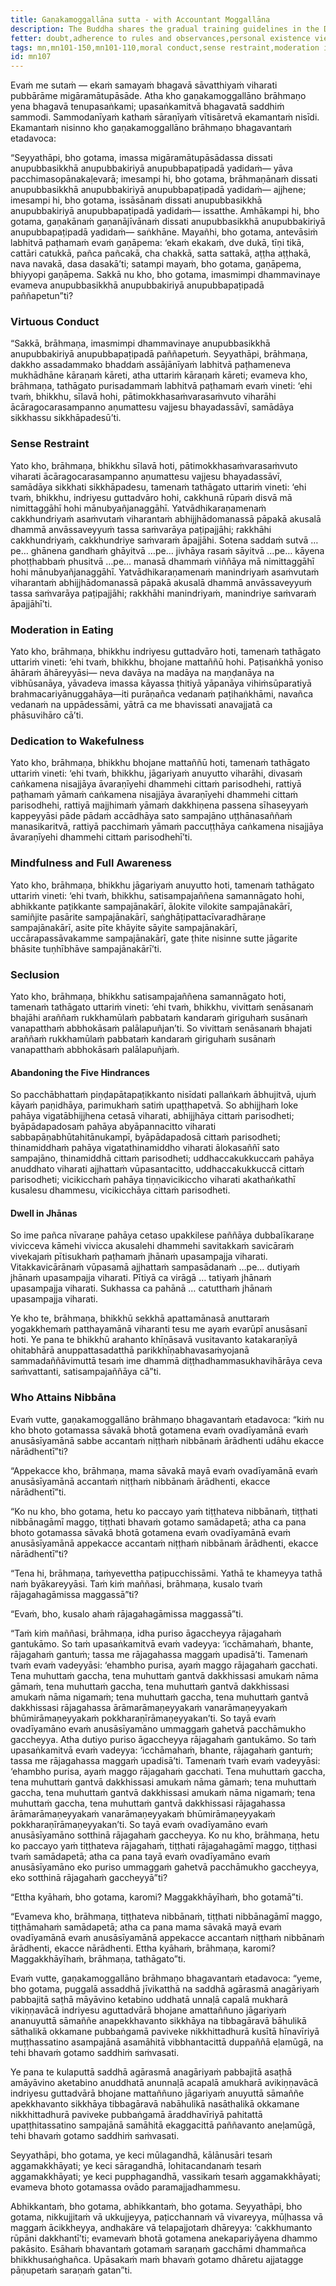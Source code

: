 ```yaml
---
title: Gaṇakamoggallāna sutta - with Accountant Moggallāna
description: The Buddha shares the gradual training guidelines in the Dhamma and discipline with the Brahmin Moggallāna. It is through a gradual practice and gradual progression per these guidelines that one attains the ultimate goal of Nibbāna.
fetter: doubt,adherence to rules and observances,personal existence view
tags: mn,mn101-150,mn101-110,moral conduct,sense restraint,moderation in eating,wakefulness,mindfulness,seclusion,hindrances,jhāna,gradual training guidelines
id: mn107
---
```


Evaṁ me sutaṁ — ekaṁ samayaṁ bhagavā sāvatthiyaṁ viharati pubbārāme migāramātupāsāde. Atha kho gaṇakamoggallāno brāhmaṇo yena bhagavā tenupasaṅkami; upasaṅkamitvā bhagavatā saddhiṁ sammodi. Sammodanīyaṁ kathaṁ sāraṇīyaṁ vītisāretvā ekamantaṁ nisīdi. Ekamantaṁ nisinno kho gaṇakamoggallāno brāhmaṇo bhagavantaṁ etadavoca:

“Seyyathāpi, bho gotama, imassa migāramātupāsādassa dissati anupubbasikkhā anupubbakiriyā anupubbapaṭipadā yadidaṁ— yāva pacchimasopānakaḷevarā; imesampi hi, bho gotama, brāhmaṇānaṁ dissati anupubbasikkhā anupubbakiriyā anupubbapaṭipadā yadidaṁ— ajjhene; imesampi hi, bho gotama, issāsānaṁ dissati anupubbasikkhā anupubbakiriyā anupubbapaṭipadā yadidaṁ— issatthe. Amhākampi hi, bho gotama, gaṇakānaṁ gaṇanājīvānaṁ dissati anupubbasikkhā anupubbakiriyā anupubbapaṭipadā yadidaṁ— saṅkhāne. Mayañhi, bho gotama, antevāsiṁ labhitvā paṭhamaṁ evaṁ gaṇāpema: ‘ekaṁ ekakaṁ, dve dukā, tīṇi tikā, cattāri catukkā, pañca pañcakā, cha chakkā, satta sattakā, aṭṭha aṭṭhakā, nava navakā, dasa dasakā’ti; satampi mayaṁ, bho gotama, gaṇāpema, bhiyyopi gaṇāpema. Sakkā nu kho, bho gotama, imasmimpi dhammavinaye evameva anupubbasikkhā anupubbakiriyā anupubbapaṭipadā paññapetun”ti?

### Virtuous Conduct

“Sakkā, brāhmaṇa, imasmimpi dhammavinaye anupubbasikkhā anupubbakiriyā anupubbapaṭipadā paññapetuṁ. Seyyathāpi, brāhmaṇa, dakkho assadammako bhaddaṁ assājānīyaṁ labhitvā paṭhameneva mukhādhāne kāraṇaṁ kāreti, atha uttariṁ kāraṇaṁ kāreti; evameva kho, brāhmaṇa, tathāgato purisadammaṁ labhitvā paṭhamaṁ evaṁ vineti: ‘ehi tvaṁ, bhikkhu, sīlavā hohi, pātimokkhasaṁvarasaṁvuto viharāhi ācāragocarasampanno aṇumattesu vajjesu bhayadassāvī, samādāya sikkhassu sikkhāpadesū’ti.

### Sense Restraint

Yato kho, brāhmaṇa, bhikkhu sīlavā hoti, pātimokkhasaṁvarasaṁvuto viharati ācāragocarasampanno aṇumattesu vajjesu bhayadassāvī, samādāya sikkhati sikkhāpadesu, tamenaṁ tathāgato uttariṁ vineti: ‘ehi tvaṁ, bhikkhu, indriyesu guttadvāro hohi, cakkhunā rūpaṁ disvā mā nimittaggāhī hohi mānubyañjanaggāhī. Yatvādhikaraṇamenaṁ cakkhundriyaṁ asaṁvutaṁ viharantaṁ abhijjhādomanassā pāpakā akusalā dhammā anvāssaveyyuṁ tassa saṁvarāya paṭipajjāhi; rakkhāhi cakkhundriyaṁ, cakkhundriye saṁvaraṁ āpajjāhi. Sotena saddaṁ sutvā …pe… ghānena gandhaṁ ghāyitvā …pe… jivhāya rasaṁ sāyitvā …pe… kāyena phoṭṭhabbaṁ phusitvā …pe… manasā dhammaṁ viññāya mā nimittaggāhī hohi mānubyañjanaggāhī. Yatvādhikaraṇamenaṁ manindriyaṁ asaṁvutaṁ viharantaṁ abhijjhādomanassā pāpakā akusalā dhammā anvāssaveyyuṁ tassa saṁvarāya paṭipajjāhi; rakkhāhi manindriyaṁ, manindriye saṁvaraṁ āpajjāhī’ti.

### Moderation in Eating

Yato kho, brāhmaṇa, bhikkhu indriyesu guttadvāro hoti, tamenaṁ tathāgato uttariṁ vineti: ‘ehi tvaṁ, bhikkhu, bhojane mattaññū hohi. Paṭisaṅkhā yoniso āhāraṁ āhāreyyāsi— neva davāya na madāya na maṇḍanāya na vibhūsanāya, yāvadeva imassa kāyassa ṭhitiyā yāpanāya vihiṁsūparatiyā brahmacariyānuggahāya—iti purāṇañca vedanaṁ paṭihaṅkhāmi, navañca vedanaṁ na uppādessāmi, yātrā ca me bhavissati anavajjatā ca phāsuvihāro cā’ti.

### Dedication to Wakefulness

Yato kho, brāhmaṇa, bhikkhu bhojane mattaññū hoti, tamenaṁ tathāgato uttariṁ vineti: ‘ehi tvaṁ, bhikkhu, jāgariyaṁ anuyutto viharāhi, divasaṁ caṅkamena nisajjāya āvaraṇīyehi dhammehi cittaṁ parisodhehi, rattiyā paṭhamaṁ yāmaṁ caṅkamena nisajjāya āvaraṇīyehi dhammehi cittaṁ parisodhehi, rattiyā majjhimaṁ yāmaṁ dakkhiṇena passena sīhaseyyaṁ kappeyyāsi pāde pādaṁ accādhāya sato sampajāno uṭṭhānasaññaṁ manasikaritvā, rattiyā pacchimaṁ yāmaṁ paccuṭṭhāya caṅkamena nisajjāya āvaraṇīyehi dhammehi cittaṁ parisodhehī’ti.

### Mindfulness and Full Awareness

Yato kho, brāhmaṇa, bhikkhu jāgariyaṁ anuyutto hoti, tamenaṁ tathāgato uttariṁ vineti: ‘ehi tvaṁ, bhikkhu, satisampajaññena samannāgato hohi, abhikkante paṭikkante sampajānakārī, ālokite vilokite sampajānakārī, samiñjite pasārite sampajānakārī, saṅghāṭipattacīvaradhāraṇe sampajānakārī, asite pīte khāyite sāyite sampajānakārī, uccārapassāvakamme sampajānakārī, gate ṭhite nisinne sutte jāgarite bhāsite tuṇhībhāve sampajānakārī’ti.

### Seclusion

Yato kho, brāhmaṇa, bhikkhu satisampajaññena samannāgato hoti, tamenaṁ tathāgato uttariṁ vineti: ‘ehi tvaṁ, bhikkhu, vivittaṁ senāsanaṁ bhajāhi araññaṁ rukkhamūlaṁ pabbataṁ kandaraṁ giriguhaṁ susānaṁ vanapatthaṁ abbhokāsaṁ palālapuñjan’ti. So vivittaṁ senāsanaṁ bhajati araññaṁ rukkhamūlaṁ pabbataṁ kandaraṁ giriguhaṁ susānaṁ vanapatthaṁ abbhokāsaṁ palālapuñjaṁ.

#### Abandoning the Five Hindrances

So pacchābhattaṁ piṇḍapātapaṭikkanto nisīdati pallaṅkaṁ ābhujitvā, ujuṁ kāyaṁ paṇidhāya, parimukhaṁ satiṁ upaṭṭhapetvā. So abhijjhaṁ loke pahāya vigatābhijjhena cetasā viharati, abhijjhāya cittaṁ parisodheti; byāpādapadosaṁ pahāya abyāpannacitto viharati sabbapāṇabhūtahitānukampī, byāpādapadosā cittaṁ parisodheti; thinamiddhaṁ pahāya vigatathinamiddho viharati ālokasaññī sato sampajāno, thinamiddhā cittaṁ parisodheti; uddhaccakukkuccaṁ pahāya anuddhato viharati ajjhattaṁ vūpasantacitto, uddhaccakukkuccā cittaṁ parisodheti; vicikicchaṁ pahāya tiṇṇavicikiccho viharati akathaṅkathī kusalesu dhammesu, vicikicchāya cittaṁ parisodheti.

#### Dwell in Jhānas

So ime pañca nīvaraṇe pahāya cetaso upakkilese paññāya dubbalīkaraṇe vivicceva kāmehi vivicca akusalehi dhammehi savitakkaṁ savicāraṁ vivekajaṁ pītisukhaṁ paṭhamaṁ jhānaṁ upasampajja viharati. Vitakkavicārānaṁ vūpasamā ajjhattaṁ sampasādanaṁ …pe… dutiyaṁ jhānaṁ upasampajja viharati. Pītiyā ca virāgā … tatiyaṁ jhānaṁ upasampajja viharati. Sukhassa ca pahānā … catutthaṁ jhānaṁ upasampajja viharati.

Ye kho te, brāhmaṇa, bhikkhū sekkhā apattamānasā anuttaraṁ yogakkhemaṁ patthayamānā viharanti tesu me ayaṁ evarūpī anusāsanī hoti. Ye pana te bhikkhū arahanto khīṇāsavā vusitavanto katakaraṇīyā ohitabhārā anuppattasadatthā parikkhīṇabhavasaṁyojanā sammadaññāvimuttā tesaṁ ime dhammā diṭṭhadhammasukhavihārāya ceva saṁvattanti, satisampajaññāya cā”ti.

### Who Attains Nibbāna

Evaṁ vutte, gaṇakamoggallāno brāhmaṇo bhagavantaṁ etadavoca: “kiṁ nu kho bhoto gotamassa sāvakā bhotā gotamena evaṁ ovadīyamānā evaṁ anusāsīyamānā sabbe accantaṁ niṭṭhaṁ nibbānaṁ ārādhenti udāhu ekacce nārādhentī”ti?

“Appekacce kho, brāhmaṇa, mama sāvakā mayā evaṁ ovadīyamānā evaṁ anusāsīyamānā accantaṁ niṭṭhaṁ nibbānaṁ ārādhenti, ekacce nārādhentī”ti.

“Ko nu kho, bho gotama, hetu ko paccayo yaṁ tiṭṭhateva nibbānaṁ, tiṭṭhati nibbānagāmī maggo, tiṭṭhati bhavaṁ gotamo samādapetā; atha ca pana bhoto gotamassa sāvakā bhotā gotamena evaṁ ovadīyamānā evaṁ anusāsīyamānā appekacce accantaṁ niṭṭhaṁ nibbānaṁ ārādhenti, ekacce nārādhentī”ti?

“Tena hi, brāhmaṇa, taṁyevettha paṭipucchissāmi. Yathā te khameyya tathā naṁ byākareyyāsi. Taṁ kiṁ maññasi, brāhmaṇa, kusalo tvaṁ rājagahagāmissa maggassā”ti?

“Evaṁ, bho, kusalo ahaṁ rājagahagāmissa maggassā”ti.

“Taṁ kiṁ maññasi, brāhmaṇa, idha puriso āgaccheyya rājagahaṁ gantukāmo. So taṁ upasaṅkamitvā evaṁ vadeyya: ‘icchāmahaṁ, bhante, rājagahaṁ gantuṁ; tassa me rājagahassa maggaṁ upadisā’ti. Tamenaṁ tvaṁ evaṁ vadeyyāsi: ‘ehambho purisa, ayaṁ maggo rājagahaṁ gacchati. Tena muhuttaṁ gaccha, tena muhuttaṁ gantvā dakkhissasi amukaṁ nāma gāmaṁ, tena muhuttaṁ gaccha, tena muhuttaṁ gantvā dakkhissasi amukaṁ nāma nigamaṁ; tena muhuttaṁ gaccha, tena muhuttaṁ gantvā dakkhissasi rājagahassa ārāmarāmaṇeyyakaṁ vanarāmaṇeyyakaṁ bhūmirāmaṇeyyakaṁ pokkharaṇīrāmaṇeyyakan’ti. So tayā evaṁ ovadīyamāno evaṁ anusāsīyamāno ummaggaṁ gahetvā pacchāmukho gaccheyya. Atha dutiyo puriso āgaccheyya rājagahaṁ gantukāmo. So taṁ upasaṅkamitvā evaṁ vadeyya: ‘icchāmahaṁ, bhante, rājagahaṁ gantuṁ; tassa me rājagahassa maggaṁ upadisā’ti. Tamenaṁ tvaṁ evaṁ vadeyyāsi: ‘ehambho purisa, ayaṁ maggo rājagahaṁ gacchati. Tena muhuttaṁ gaccha, tena muhuttaṁ gantvā dakkhissasi amukaṁ nāma gāmaṁ; tena muhuttaṁ gaccha, tena muhuttaṁ gantvā dakkhissasi amukaṁ nāma nigamaṁ; tena muhuttaṁ gaccha, tena muhuttaṁ gantvā dakkhissasi rājagahassa ārāmarāmaṇeyyakaṁ vanarāmaṇeyyakaṁ bhūmirāmaṇeyyakaṁ pokkharaṇīrāmaṇeyyakan’ti. So tayā evaṁ ovadīyamāno evaṁ anusāsīyamāno sotthinā rājagahaṁ gaccheyya. Ko nu kho, brāhmaṇa, hetu ko paccayo yaṁ tiṭṭhateva rājagahaṁ, tiṭṭhati rājagahagāmī maggo, tiṭṭhasi tvaṁ samādapetā; atha ca pana tayā evaṁ ovadīyamāno evaṁ anusāsīyamāno eko puriso ummaggaṁ gahetvā pacchāmukho gaccheyya, eko sotthinā rājagahaṁ gaccheyyā”ti?

“Ettha kyāhaṁ, bho gotama, karomi? Maggakkhāyīhaṁ, bho gotamā”ti.

“Evameva kho, brāhmaṇa, tiṭṭhateva nibbānaṁ, tiṭṭhati nibbānagāmī maggo, tiṭṭhāmahaṁ samādapetā; atha ca pana mama sāvakā mayā evaṁ ovadīyamānā evaṁ anusāsīyamānā appekacce accantaṁ niṭṭhaṁ nibbānaṁ ārādhenti, ekacce nārādhenti. Ettha kyāhaṁ, brāhmaṇa, karomi? Maggakkhāyīhaṁ, brāhmaṇa, tathāgato”ti.

Evaṁ vutte, gaṇakamoggallāno brāhmaṇo bhagavantaṁ etadavoca: “yeme, bho gotama, puggalā assaddhā jīvikatthā na saddhā agārasmā anagāriyaṁ pabbajitā saṭhā māyāvino ketabino uddhatā unnaḷā capalā mukharā vikiṇṇavācā indriyesu aguttadvārā bhojane amattaññuno jāgariyaṁ ananuyuttā sāmaññe anapekkhavanto sikkhāya na tibbagāravā bāhulikā sāthalikā okkamane pubbaṅgamā paviveke nikkhittadhurā kusītā hīnavīriyā muṭṭhassatino asampajānā asamāhitā vibbhantacittā duppaññā eḷamūgā, na tehi bhavaṁ gotamo saddhiṁ saṁvasati.

Ye pana te kulaputtā saddhā agārasmā anagāriyaṁ pabbajitā asaṭhā amāyāvino aketabino anuddhatā anunnaḷā acapalā amukharā avikiṇṇavācā indriyesu guttadvārā bhojane mattaññuno jāgariyaṁ anuyuttā sāmaññe apekkhavanto sikkhāya tibbagāravā nabāhulikā nasāthalikā okkamane nikkhittadhurā paviveke pubbaṅgamā āraddhavīriyā pahitattā upaṭṭhitassatino sampajānā samāhitā ekaggacittā paññavanto aneḷamūgā, tehi bhavaṁ gotamo saddhiṁ saṁvasati.

Seyyathāpi, bho gotama, ye keci mūlagandhā, kālānusāri tesaṁ aggamakkhāyati; ye keci sāragandhā, lohitacandanaṁ tesaṁ aggamakkhāyati; ye keci pupphagandhā, vassikaṁ tesaṁ aggamakkhāyati; evameva bhoto gotamassa ovādo paramajjadhammesu.

Abhikkantaṁ, bho gotama, abhikkantaṁ, bho gotama. Seyyathāpi, bho gotama, nikkujjitaṁ vā ukkujjeyya, paṭicchannaṁ vā vivareyya, mūḷhassa vā maggaṁ ācikkheyya, andhakāre vā telapajjotaṁ dhāreyya: ‘cakkhumanto rūpāni dakkhantī’ti; evamevaṁ bhotā gotamena anekapariyāyena dhammo pakāsito. Esāhaṁ bhavantaṁ gotamaṁ saraṇaṁ gacchāmi dhammañca bhikkhusaṅghañca. Upāsakaṁ maṁ bhavaṁ gotamo dhāretu ajjatagge pāṇupetaṁ saraṇaṁ gatan”ti.